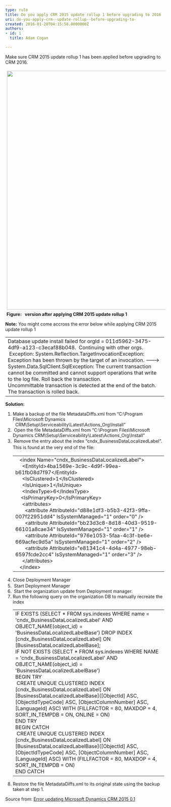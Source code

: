```yaml
---
type: rule
title: Do you apply CRM 2015 update rollup 1 before upgrading to 2016
uri: do-you-apply-crm--update-rollup--before-upgrading-to-
created: 2016-01-28T04:15:58.0000000Z
authors:
- id: 1
  title: Adam Cogan

---
```




<span class='intro'> Make sure CRM 2015 update rollup 1 has been applied before upgrading to CRM 2016.<br> </span>

<dl class="ssw15-rteElement-ImageArea"> <img src="updaterollup1.png" alt="" style="margin&#58;5px;width&#58;758px;" />&#160;<strong>Figure&#58; &#160; version after applying CRM 2015 update rollup 1</strong> <dl class="ssw15-rteElement-ImageArea"><dl class="ssw15-rteElement-ImageArea"> <strong>Note&#58;</strong> You might come accross the error below while applying CRM 2015 update rollup 1</dl><dl class="ssw15-rteElement-ImageArea"><table cellspacing="0" width="100%" class="ssw15-rteTable-default"><tbody><tr><td class="ssw15-rteTable-default" style="width&#58;100%;"><div>Database update install failed for orgId = 011d5962-3475-4df9-a123-c3ecaf88b048. &#160;Continuing with other orgs. &#160;Exception&#58; System.Reflection.TargetInvocationException&#58; Exception has been thrown by the target of an invocation. ---&gt; System.Data.SqlClient.SqlException&#58; The current transaction cannot be committed and cannot support operations that write to the log file. Roll back the transaction.</div><div>Uncommittable transaction is detected at the end of the batch. The transaction is rolled back.</div></td></tr></tbody></table></dl><dl class="ssw15-rteElement-ImageArea"> <strong>Solution&#58;</strong> <dl class="ssw15-rteElement-ImageArea"><ol><li> 
                  <span style="background-color&#58;initial;"> Make a backup of the file MetadataDiffs.xml from “C&#58;\Program Files\Microsoft Dynamics &#160; &#160; &#160; &#160; &#160; &#160; &#160;&#160;CRM\Setup\Serviceability\Latest\Actions_Org\Install”</span><br></li><li> 
                  <span style="background-color&#58;initial;">&#160;Open the file MetadataDiffs.xml from “C&#58;\Program Files\Microsoft Dynamics CRM\Setup\Serviceability\Latest\Actions_Org\Install”</span></li><li> 
                  <span style="background-color&#58;initial;"></span> <span style="background-color&#58;initial;">&#160;Rem</span><span style="line-height&#58;20px;background-color&#58;initial;">ove the entry about the index “cndx_BusinessDataLocalizedLabel”. This is found at the very end of the file&#58;</span> 
                  <table cellspacing="0" width="100%" class="ssw15-rteTable-default"><tbody><tr><td class="ssw15-rteTable-default" style="width&#58;100%;">&#160; &#160;&lt;index Name=&quot;cndx_BusinessDataLocalizedLabel&quot;&gt;<br>&#160; &#160; &#160;&lt;EntityId&gt;4ba1569e-3c9c-4d9f-99ea-b61fb08d7f97&lt;/EntityId&gt;<br>&#160; &#160; &#160;&lt;IsClustered&gt;1&lt;/IsClustered&gt;<br>&#160; &#160; &#160;&lt;IsUnique&gt;1&lt;/IsUnique&gt;<br>&#160; &#160; &#160;&lt;IndexType&gt;6&lt;/IndexType&gt;<br>&#160; &#160; &lt;IsPrimaryKey&gt;0&lt;/IsPrimaryKey&gt;<br>&#160; &#160; &#160;&lt;attributes&gt;<br>&#160; &#160; &#160; &#160;&lt;attribute AttributeId=&quot;d88e1df3-b5b3-42f3-9ffa-007f22951dd4&quot; IsSystemManaged=&quot;1&quot; order=&quot;0&quot; /&gt;<br>&#160; &#160; &#160; &#160;&lt;attribute AttributeId=&quot;bb23d3c8-8d18-40d3-9519-66101a8cae34&quot; IsSystemManaged=&quot;1&quot; order=&quot;1&quot; /&gt;<br>&#160; &#160; &#160; &#160;&lt;attribute AttributeId=&quot;976e1053-5faa-4c3f-be6e-669acfec9d5a&quot; IsSystemManaged=&quot;1&quot; order=&quot;2&quot; /&gt;<br>&#160; &#160; &#160; &#160;&lt;attribute AttributeId=&quot;e81341c4-4d4a-4977-98eb-6597fcde2cc4&quot; IsSystemManaged=&quot;1&quot; order=&quot;3&quot; /&gt;<br>&#160; &#160; &#160;&lt;/attributes&gt;<br>&#160; &#160;&lt;/index&gt;</td></tr></tbody></table></li><li> 
                  <span style="line-height&#58;20px;background-color&#58;initial;">Close Deployment Manager</span><br></li><li> 
                  <span style="background-color&#58;initial;">&#160;Start Deployment Manager</span></li><li> 
                  <span style="background-color&#58;initial;"></span> <span style="background-color&#58;initial;">&#160;Start the organization update from Deployment manager.</span></li><li> 
                  <span style="background-color&#58;initial;">Run the following query on the organization DB to manually recreate the index<br></span> 
                  <table cellspacing="0" width="100%" class="ssw15-rteTable-default"><tbody><tr><td class="ssw15-rteTable-default" style="width&#58;100%;">IF EXISTS (SELECT * FROM sys.indexes WHERE name = 'cndx_BusinessDataLocalizedLabel' AND OBJECT_NAME(object_id) = 'BusinessDataLocalizedLabelBase') DROP INDEX [cndx_BusinessDataLocalizedLabel] ON [BusinessDataLocalizedLabelBase];<br>IF NOT EXISTS (SELECT * FROM sys.indexes WHERE NAME = 'cndx_BusinessDataLocalizedLabel' AND OBJECT_NAME(object_id) = 'BusinessDataLocalizedLabelBase')<br>BEGIN TRY<br>&#160;CREATE UNIQUE CLUSTERED INDEX [cndx_BusinessDataLocalizedLabel] ON [BusinessDataLocalizedLabelBase]([ObjectId] ASC, [ObjectIdTypeCode] ASC, [ObjectColumnNumber] ASC, [LanguageId] ASC) WITH (FILLFACTOR = 80, MAXDOP = 4, SORT_IN_TEMPDB = ON, ONLINE = ON)<br>END TRY<br>BEGIN CATCH<br>&#160;CREATE UNIQUE CLUSTERED INDEX [cndx_BusinessDataLocalizedLabel] ON [BusinessDataLocalizedLabelBase]([ObjectId] ASC, [ObjectIdTypeCode] ASC, [ObjectColumnNumber] ASC, [LanguageId] ASC) WITH (FILLFACTOR = 80, MAXDOP = 4, SORT_IN_TEMPDB = ON)<br>END CATCH</td></tr></tbody></table></li><li> 
                  <span style="background-color&#58;initial;"> Restore the file MetadataDiffs.xml to its original state using the backup taken at step 1.</span></li></ol></dl></dl></dl></dl> Source from&#58;​&#160;<a href="https&#58;//www.remotingcoders.com/Blogsite/Lists/Posts/Post.aspx?ID=83" target="_blank">Error updating Microsoft Dynamics CRM 2015 0.1 </a> 


